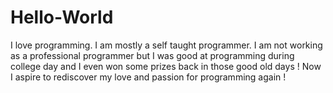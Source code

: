 # Hello-World

I love programming. I am mostly a self taught programmer. I am not working as a professional programmer but I was good at programming during college day and I even won some prizes back in those good old days ! Now I aspire to rediscover my love and passion for programming again !
